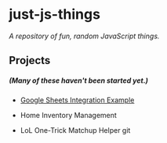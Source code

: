  # just-js-things
 
_A repository of fun, random JavaScript things._

## Projects
##### _(Many of these haven't been started yet.)_

* [Google Sheets Integration Example](/google-sheets-integration-example/)
    
* Home Inventory Management

* LoL One-Trick Matchup Helper
git 
